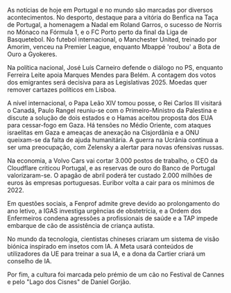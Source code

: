 As notícias de hoje em Portugal e no mundo são marcadas por diversos acontecimentos. No desporto, destaque para a vitória do Benfica na Taça de Portugal, a homenagem a Nadal em Roland Garros, o sucesso de Norris no Mónaco na Fórmula 1, e o FC Porto perto da final da Liga de Basquetebol. No futebol internacional, o Manchester United, treinado por Amorim, venceu na Premier League, enquanto Mbappé 'roubou' a Bota de Ouro a Gyokeres.

Na política nacional, José Luís Carneiro defende o diálogo no PS, enquanto Ferreira Leite apoia Marques Mendes para Belém. A contagem dos votos dos emigrantes será decisiva para as Legislativas 2025. Moedas quer remover cartazes políticos em Lisboa.

A nível internacional, o Papa Leão XIV tomou posse, o Rei Carlos III visitará o Canadá, Paulo Rangel reuniu-se com o Primeiro-Ministro da Palestina e discute a solução de dois estados e o Hamas aceitou proposta dos EUA para cessar-fogo em Gaza. Há tensões no Médio Oriente, com ataques israelitas em Gaza e ameaças de anexação na Cisjordânia e a ONU queixam-se da falta de ajuda humanitária. A guerra na Ucrânia continua a ser uma preocupação, com Zelensky a alertar para novas ofensivas russas.

Na economia, a Volvo Cars vai cortar 3.000 postos de trabalho, o CEO da Cloudflare criticou Portugal, e as reservas de ouro do Banco de Portugal valorizaram-se. O apagão de abril poderá ter custado 2.000 milhões de euros às empresas portuguesas. Euribor volta a cair para os mínimos de 2022.

Em questões sociais, a Fenprof admite greve devido ao prolongamento do ano letivo, a IGAS investiga urgências de obstetrícia, e a Ordem dos Enfermeiros condena agressões a profissionais de saúde e a TAP impede embarque de cão de assistência de criança autista.

No mundo da tecnologia, cientistas chineses criaram um sistema de visão biónica inspirado em insetos com IA. A Meta usará conteúdos de utilizadores da UE para treinar a sua IA, e a dona da Cartier criará um conselho de IA.

Por fim, a cultura foi marcada pelo prémio de um cão no Festival de Cannes e pelo "Lago dos Cisnes" de Daniel Gorjão.